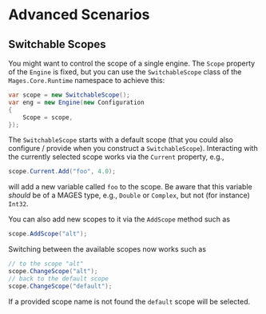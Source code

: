 # Advanced Scenarios

## Switchable Scopes

You might want to control the scope of a single engine. The `Scope` property of the `Engine` is fixed, but you can use the `SwitchableScope` class of the `Mages.Core.Runtime` namespace to achieve this:

```cs
var scope = new SwitchableScope();
var eng = new Engine(new Configuration
{
    Scope = scope,
});
```

The `SwitchableScope` starts with a default scope (that you could also configure / provide when you construct a `SwitchableScope`). Interacting with the currently selected scope works via the `Current` property, e.g.,

```cs
scope.Current.Add("foo", 4.0);
```

will add a new variable called `foo` to the scope. Be aware that this variable *should* be of a MAGES type, e.g., `Double` or `Complex`, but not (for instance) `Int32`.

You can also add new scopes to it via the `AddScope` method such as

```cs
scope.AddScope("alt");
```

Switching between the available scopes now works such as

```cs
// to the scope "alt"
scope.ChangeScope("alt");
// back to the default scope
scope.ChangeScope("default");
```

If a provided scope name is not found the `default` scope will be selected.
